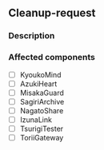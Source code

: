## Cleanup-request

### Description

### Affected components

- [ ] KyoukoMind
- [ ] AzukiHeart
- [ ] MisakaGuard
- [ ] SagiriArchive
- [ ] NagatoShare
- [ ] IzunaLink
- [ ] TsurigiTester
- [ ] ToriiGateway
